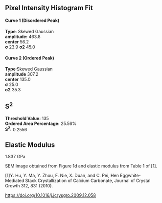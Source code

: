 ## Pixel Intensity Histogram Fit

#### Curve 1 (Disordered Peak)
**Type**: Skewed Gaussian\
**amplitude:** 463.8\
**center** 56.2\
**σ** 23.9
**σ2** 45.0


#### Curve 2 (Ordered Peak)
**Type**:Skewed Gaussian\
**amplitude** 307.2\
**center** 135.0\
**σ** 25.0\
**σ2** 35.3


## S<sup>2</sup>
**Threshold Value:** 135\
**Ordered Area Percentage:** 25.56%\
**S<sup>2</sup>:** 0.2556


## Elastic Modulus 
1.837 GPa



SEM Image obtained from Figure 1d and elastic modulus from Table 1 of [1].

[1]Y. Hu, Y. Ma, Y. Zhou, F. Nie, X. Duan, and C. Pei, Hen Eggwhite-Mediated Stack Crystallization of Calcium Carbonate, Journal of Crystal Growth 312, 831 (2010).

https://doi.org/10.1016/j.jcrysgro.2009.12.058
